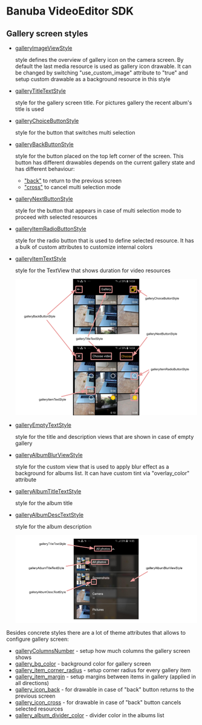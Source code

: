 # Banuba VideoEditor SDK
## Gallery screen styles

- [galleryImageViewStyle](https://github.com/Banuba/ve-sdk-android-integration-sample/blob/main/app/src/main/res/values/themes.xml#L90)

    style defines the overview of gallery icon on the camera screen. By default the last media resource is used as gallery icon drawable. It can be changed by switching "use_custom_image" attribute to "true" and setup custom drawable as a background resource in this style
- [galleryTitleTextStyle](https://github.com/Banuba/ve-sdk-android-integration-sample/blob/main/app/src/main/res/values/themes.xml#L91)

    style for the gallery screen title. For pictures gallery the recent album's title is used
- [galleryChoiceButtonStyle](https://github.com/Banuba/ve-sdk-android-integration-sample/blob/main/app/src/main/res/values/themes.xml#L92)

    style for the button that switches multi selection
- [galleryBackButtonStyle](https://github.com/Banuba/ve-sdk-android-integration-sample/blob/main/app/src/main/res/values/themes.xml#L93)

    style for the button placed on the top left corner of the screen. This button has different drawables depends on the current gallery state and has different behaviour:
    - ["back"](gallery_styles.md#L50) to return to the previous screen
    - ["cross"](gallery_styles.md#L51) to cancel multi selection mode
- [galleryNextButtonStyle](https://github.com/Banuba/ve-sdk-android-integration-sample/blob/main/app/src/main/res/values/themes.xml#L94)

    style for the button that appears in case of multi selection mode to proceed with selected resources
- [galleryItemRadioButtonStyle](https://github.com/Banuba/ve-sdk-android-integration-sample/blob/main/app/src/main/res/values/themes.xml#L95)

    style for the radio button that is used to define selected resource. It has a bulk of custom attributes to customize internal colors 
- [galleryItemTextStyle](https://github.com/Banuba/ve-sdk-android-integration-sample/blob/main/app/src/main/res/values/themes.xml#L96)

    style for the TextView that shows duration for video resources

    ![img](screenshots/gallery1.png)

- [galleryEmptyTextStyle](https://github.com/Banuba/ve-sdk-android-integration-sample/blob/main/app/src/main/res/values/themes.xml#L97)

    style for the title and description views that are shown in case of empty gallery
- [galleryAlbumBlurViewStyle](https://github.com/Banuba/ve-sdk-android-integration-sample/blob/main/app/src/main/res/values/themes.xml#L98)

    style for the custom view that is used to apply blur effect as a background for albums list. It can have custom tint via "overlay_color" attribute
- [galleryAlbumTitleTextStyle](https://github.com/Banuba/ve-sdk-android-integration-sample/blob/main/app/src/main/res/values/themes.xml#L99)

    style for the album title
- [galleryAlbumDescTextStyle](https://github.com/Banuba/ve-sdk-android-integration-sample/blob/main/app/src/main/res/values/themes.xml#L100)

    style for the album description

    ![img](screenshots/gallery2.png)

Besides concrete styles there are a lot of theme attributes that allows to configure gallery screen:
- [galleryColumnsNumber](https://github.com/Banuba/ve-sdk-android-integration-sample/blob/main/app/src/main/res/values/themes.xml#L102) - setup how much columns the gallery screen shows
- [gallery_bg_color](https://github.com/Banuba/ve-sdk-android-integration-sample/blob/main/app/src/main/res/values/themes.xml#L104) - background color for gallery screen
- [gallery_item_corner_radius](https://github.com/Banuba/ve-sdk-android-integration-sample/blob/main/app/src/main/res/values/themes.xml#L105) - setup corner radius for every gallery item
- [gallery_item_margin](https://github.com/Banuba/ve-sdk-android-integration-sample/blob/main/app/src/main/res/values/themes.xml#L106) - setup margins between items in gallery (applied in all directions)
- [gallery_icon_back](https://github.com/Banuba/ve-sdk-android-integration-sample/blob/main/app/src/main/res/values/themes.xml#L107) - for drawable in case of "back" button returns to the previous screen
- [gallery_icon_cross](https://github.com/Banuba/ve-sdk-android-integration-sample/blob/main/app/src/main/res/values/themes.xml#L108) - for drawable in case of "back" button cancels selected resources
- [gallery_album_divider_color](https://github.com/Banuba/ve-sdk-android-integration-sample/blob/main/app/src/main/res/values/themes.xml#L109) - divider color in the albums list

